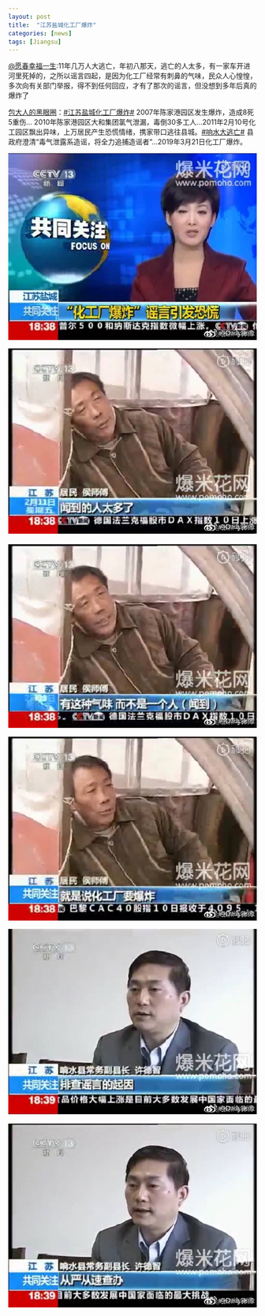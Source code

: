 ```yaml
---
layout: post
title:  "江苏盐城化工厂爆炸"
categories: [news]
tags: [Jiangsu]
---
```


[@愿春幸福一生](https://weibo.com/n/%E6%84%BF%E6%98%A5%E5%B9%B8%E7%A6%8F%E4%B8%80%E7%94%9F?from=feed&loc=at):11年几万人大逃亡，年初八那天，逃亡的人太多，有一家车开进河里死掉的，之所以谣言四起，是因为化工厂经常有刺鼻的气味，民众人心惶惶，多次向有关部门举报，得不到任何回应，才有了那次的谣言，但没想到多年后真的爆炸了

[包大人的黑眼圈](https://weibo.com/6601612947)：[#江苏盐城化工厂爆炸#](http://s.weibo.com/weibo?q=%23%E6%B1%9F%E8%8B%8F%E7%9B%90%E5%9F%8E%E5%8C%96%E5%B7%A5%E5%8E%82%E7%88%86%E7%82%B8%23) 2007年陈家港园区发生爆炸，造成8死5重伤… 2010年陈家港园区大和集团氯气泄漏，毒倒30多工人…2011年2月10号化工园区飘出异味，上万居民产生恐慌情绪，携家带口逃往县城。[#响水大逃亡#](http://s.weibo.com/weibo?q=%23%E5%93%8D%E6%B0%B4%E5%A4%A7%E9%80%83%E4%BA%A1%23) 县政府澄清“毒气泄露系造谣，将全力追捕造谣者”…2019年3月21日化工厂爆炸。

![报道](/assets/2019-03-21/1.jpg)

![报道](/assets/2019-03-21/2.jpg)

![报道](/assets/2019-03-21/3.jpg)

![报道](/assets/2019-03-21/4.jpg)

![报道](/assets/2019-03-21/5.jpg)

![报道](/assets/2019-03-21/6.jpg)